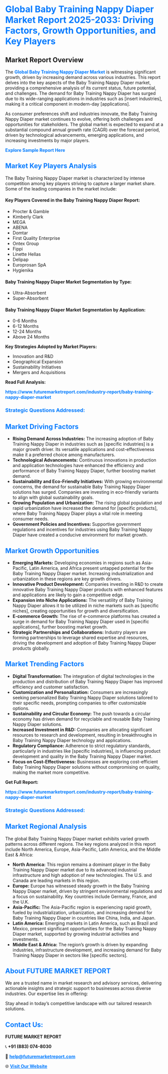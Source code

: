 <h1 style="color: #007BFF;">Global Baby Training Nappy Diaper Market Report 2025-2033: Driving Factors, Growth Opportunities, and Key Players</h1>

<section id="overview">
<h2>Market Report Overview</h2>
<p>The <a href="https://www.futuremarketreport.com/industry-report/baby-training-nappy-diaper-market" style="color: #007BFF; text-decoration: none;"><strong>Global Baby Training Nappy Diaper Market</strong></a> is witnessing significant growth, driven by increasing demand across various industries. This report delves into the key aspects of the Baby Training Nappy Diaper market, providing a comprehensive analysis of its current status, future potential, and challenges. The demand for Baby Training Nappy Diaper has surged due to its wide-ranging applications in industries such as [insert industries], making it a critical component in modern-day [applications].</p>
<p>As consumer preferences shift and industries innovate, the Baby Training Nappy Diaper market continues to evolve, offering both challenges and opportunities for stakeholders. The global market is expected to expand at a substantial compound annual growth rate (CAGR) over the forecast period, driven by technological advancements, emerging applications, and increasing investments by major players.</p>
</section>

<section id="overview">
<p><a href="https://www.futuremarketreport.com/request-sample/reportId=51789" style="color: #007BFF; text-decoration: none;"><strong>Explore Sample Report Here</strong></a></p>
</section>

<section id="key-players">
<h2 style="color: #007BFF;">Market Key Players Analysis</h2>
<p>The Baby Training Nappy Diaper market is characterized by intense competition among key players striving to capture a larger market share. Some of the leading companies in the market include:</p>
<h4>Key Players Covered in the Baby Training Nappy Diaper Report:</h4>
<ul><li>Procter &amp; Gamble</li><li>Kimberly Clark</li><li>MEGA</li><li>ABENA</li><li>Domtar</li><li>First Quality Enterprise</li><li>Ontex Group</li><li>Fippi</li><li>Linette Hellas</li><li>Delipap</li><li>Europrosan SpA</li><li>Hygienika</li></ul>
<h4>Baby Training Nappy Diaper Market Segmentation by Type:</h4>
<ul><li>Ultra-Absorbent</li><li>Super-Absorbent</li></ul>

<h4>Baby Training Nappy Diaper Market Segmentation by Application:</h4>
<ul><li>0-6 Months</li><li>6-12 Months</li><li>12-24 Months</li><li>Above 24 Months</li></ul>
<p><strong>Key Strategies Adopted by Market Players:</strong></p>
<ul>
<li>Innovation and R&D</li>
<li>Geographical Expansion</li>
<li>Sustainability Initiatives</li>
<li>Mergers and Acquisitions</li>
</ul>
</section>

<section>
<p><strong>Read Full Analysis: </strong></p><a href="https://www.futuremarketreport.com/industry-report/baby-training-nappy-diaper-market" style="color: #007BFF; text-decoration: none;"><strong>https://www.futuremarketreport.com/industry-report/baby-training-nappy-diaper-market</strong></a>
<h3 style="color: #007BFF;">Strategic Questions Addressed:</h3>
</section>

<section id="driving-factors">
<h2 style="color: #007BFF;">Market Driving Factors</h2>
<ul>
<li><strong>Rising Demand Across Industries:</strong> The increasing adoption of Baby Training Nappy Diaper in industries such as [specific industries] is a major growth driver. Its versatile applications and cost-effectiveness make it a preferred choice among manufacturers.</li>
<li><strong>Technological Advancements:</strong> Continuous innovations in production and application technologies have enhanced the efficiency and performance of Baby Training Nappy Diaper, further boosting market demand.</li>
<li><strong>Sustainability and Eco-Friendly Initiatives:</strong> With growing environmental concerns, the demand for sustainable Baby Training Nappy Diaper solutions has surged. Companies are investing in eco-friendly variants to align with global sustainability goals.</li>
<li><strong>Growing Population and Urbanization:</strong> The rising global population and rapid urbanization have increased the demand for [specific products], where Baby Training Nappy Diaper plays a vital role in meeting consumer needs.</li>
<li><strong>Government Policies and Incentives:</strong> Supportive government regulations and incentives for industries using Baby Training Nappy Diaper have created a conducive environment for market growth.</li>
</ul>
</section>

<section id="growth-opportunities">
<h2 style="color: #007BFF;">Market Growth Opportunities</h2>
<ul>
<li><strong>Emerging Markets:</strong> Developing economies in regions such as Asia-Pacific, Latin America, and Africa present untapped potential for the Baby Training Nappy Diaper market. Increasing industrialization and urbanization in these regions are key growth drivers.</li>
<li><strong>Innovative Product Development:</strong> Companies investing in R&D to create innovative Baby Training Nappy Diaper products with enhanced features and applications are likely to gain a competitive edge.</li>
<li><strong>Expansion into Niche Applications:</strong> The versatility of Baby Training Nappy Diaper allows it to be utilized in niche markets such as [specific niches], creating opportunities for growth and diversification.</li>
<li><strong>E-commerce Growth:</strong> The rise of e-commerce platforms has created a surge in demand for Baby Training Nappy Diaper used in [specific applications], further boosting market growth.</li>
<li><strong>Strategic Partnerships and Collaborations:</strong> Industry players are forming partnerships to leverage shared expertise and resources, driving the development and adoption of Baby Training Nappy Diaper products globally.</li>
</ul>
</section>

<section id="trending-factors">
<h2 style="color: #007BFF;">Market Trending Factors</h2>
<ul>
<li><strong>Digital Transformation:</strong> The integration of digital technologies in the production and distribution of Baby Training Nappy Diaper has improved efficiency and customer satisfaction.</li>
<li><strong>Customization and Personalization:</strong> Consumers are increasingly seeking personalized Baby Training Nappy Diaper solutions tailored to their specific needs, prompting companies to offer customizable options.</li>
<li><strong>Sustainability and Circular Economy:</strong> The push towards a circular economy has driven demand for recyclable and reusable Baby Training Nappy Diaper solutions.</li>
<li><strong>Increased Investment in R&D:</strong> Companies are allocating significant resources to research and development, resulting in breakthroughs in Baby Training Nappy Diaper technology and applications.</li>
<li><strong>Regulatory Compliance:</strong> Adherence to strict regulatory standards, particularly in industries like [specific industries], is influencing product development and quality in the Baby Training Nappy Diaper market.</li>
<li><strong>Focus on Cost-Effectiveness:</strong> Businesses are exploring cost-efficient Baby Training Nappy Diaper solutions without compromising on quality, making the market more competitive.</li>
</ul>
</section>

<section>
<p><strong>Get Full Report: </strong></p><a href="https://www.futuremarketreport.com/industry-report/baby-training-nappy-diaper-market" style="color: #007BFF; text-decoration: none;"><strong>https://www.futuremarketreport.com/industry-report/baby-training-nappy-diaper-market</strong></a>
<h3 style="color: #007BFF;">Strategic Questions Addressed:</h3>
</section>


<section id="regional-analysis">
<h2 style="color: #007BFF;">Market Regional Analysis</h2>
<p>The global Baby Training Nappy Diaper market exhibits varied growth patterns across different regions. The key regions analyzed in this report include North America, Europe, Asia-Pacific, Latin America, and the Middle East & Africa:</p>
<ul>
<li><strong>North America:</strong> This region remains a dominant player in the Baby Training Nappy Diaper market due to its advanced industrial infrastructure and high adoption of new technologies. The U.S. and Canada are leading markets in this region.</li>
<li><strong>Europe:</strong> Europe has witnessed steady growth in the Baby Training Nappy Diaper market, driven by stringent environmental regulations and a focus on sustainability. Key countries include Germany, France, and the U.K.</li>
<li><strong>Asia-Pacific:</strong> The Asia-Pacific region is experiencing rapid growth, fueled by industrialization, urbanization, and increasing demand for Baby Training Nappy Diaper in countries like China, India, and Japan.</li>
<li><strong>Latin America:</strong> Emerging markets in Latin America, such as Brazil and Mexico, present significant opportunities for the Baby Training Nappy Diaper market, supported by growing industrial activities and investments.</li>
<li><strong>Middle East & Africa:</strong> The region’s growth is driven by expanding industries, infrastructure development, and increasing demand for Baby Training Nappy Diaper in sectors like [specific sectors].</li>
</ul>
</section>

<footer>
<h2 style="color: #007BFF;">About FUTURE MARKET REPORT</h2>
<p>We are a trusted name in market research and advisory services, delivering actionable insights and strategic support to businesses across diverse industries. Our expertise lies in offering:</p>

<p>Stay ahead in today’s competitive landscape with our tailored research solutions.</p>

<h2 style="color: #007BFF;">Contact Us:</h2>
<p><strong>FUTURE MARKET REPORT</strong></p>
<p>📞 <strong>+91 (883) 074-8030</strong></p>
<p>📧 <strong><a href="mailto:help@futuremarketreport.com" style="color: #007BFF;">help@futuremarketreport.com</a></strong></p>
<p>🌐 <strong><a href="https://www.futuremarketreport.com/" style="color: #007BFF;">Visit Our Website</a></strong></p>
</footer>